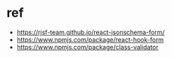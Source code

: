 # ref
* https://rjsf-team.github.io/react-jsonschema-form/
* https://www.npmjs.com/package/react-hook-form
* https://www.npmjs.com/package/class-validator